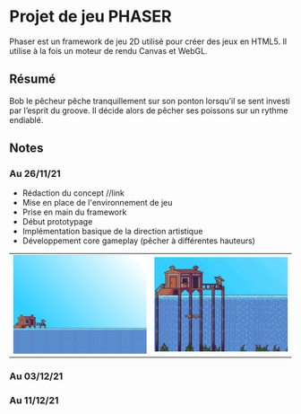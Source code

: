 # Projet de jeu PHASER

Phaser est un framework de jeu 2D utilisé pour créer des jeux en HTML5. Il utilise à la fois un moteur de rendu Canvas et WebGL.

## Résumé

Bob le pêcheur pêche tranquillement sur son ponton lorsqu’il se sent investi par l’esprit du groove. Il décide alors de pêcher ses poissons sur un rythme endiablé.

## Notes

### Au 26/11/21
- Rédaction du concept //link
- Mise en place de l'environnement de jeu
- Prise en main du framework
- Début prototypage
- Implémentation basique de la direction artistique
- Développement core gameplay (pêcher à différentes hauteurs)

<table style="border: none;">
	<tr>
		<td style="border-width: 0;"><img src="Captures/screenshot_1.PNG" width="400"></td>
		<td style="border-width: 0;"><img src="Captures/fishing_gif_1.gif" width="400"></td>
	</tr>
</table>






### Au 03/12/21

### Au 11/12/21